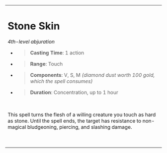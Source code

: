 <table><tbody><tr class="odd"><td><h1 id="stone-skin"><strong>Stone Skin</strong></h1><p><em>4th-level abjuration</em></p><ul><li><blockquote><p><strong>Casting Time</strong>: 1 action</p></blockquote></li><li><blockquote><p><strong>Range</strong>: Touch</p></blockquote></li><li><blockquote><p><strong>Components</strong>: V, S, M <em>(diamond dust worth 100 gold, which the spell consumes)</em></p></blockquote></li><li><blockquote><p><strong>Duration</strong>: Concentration, up to 1 hour</p></blockquote></li></ul><p> </p><p>This spell turns the flesh of a willing creature you touch as hard as stone. Until the spell ends, the target has resistance to non-magical bludgeoning, piercing, and slashing damage.</p><p> </p></td></tr></tbody></table>